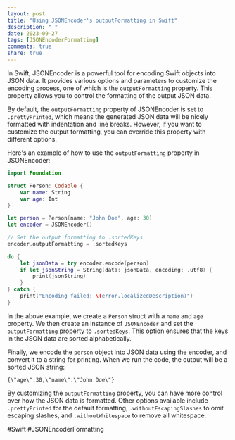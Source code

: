 ```yaml
---
layout: post
title: "Using JSONEncoder's outputFormatting in Swift"
description: " "
date: 2023-09-27
tags: [JSONEncoderFormatting]
comments: true
share: true
---
```


In Swift, JSONEncoder is a powerful tool for encoding Swift objects into JSON data. It provides various options and parameters to customize the encoding process, one of which is the `outputFormatting` property. This property allows you to control the formatting of the output JSON data.

By default, the `outputFormatting` property of JSONEncoder is set to `.prettyPrinted`, which means the generated JSON data will be nicely formatted with indentation and line breaks. However, if you want to customize the output formatting, you can override this property with different options.

Here's an example of how to use the `outputFormatting` property in JSONEncoder:

```swift
import Foundation

struct Person: Codable {
    var name: String
    var age: Int
}

let person = Person(name: "John Doe", age: 30)
let encoder = JSONEncoder()

// Set the output formatting to .sortedKeys
encoder.outputFormatting = .sortedKeys

do {
    let jsonData = try encoder.encode(person)
    if let jsonString = String(data: jsonData, encoding: .utf8) {
        print(jsonString)
    }
} catch {
    print("Encoding failed: \(error.localizedDescription)")
}
```

In the above example, we create a `Person` struct with a `name` and `age` property. We then create an instance of `JSONEncoder` and set the `outputFormatting` property to `.sortedKeys`. This option ensures that the keys in the JSON data are sorted alphabetically.

Finally, we encode the `person` object into JSON data using the encoder, and convert it to a string for printing. When we run the code, the output will be a sorted JSON string:

```
{\"age\":30,\"name\":\"John Doe\"}
```

By customizing the `outputFormatting` property, you can have more control over how the JSON data is formatted. Other options available include `.prettyPrinted` for the default formatting, `.withoutEscapingSlashes` to omit escaping slashes, and `.withoutWhitespace` to remove all whitespace.

#Swift #JSONEncoderFormatting